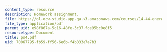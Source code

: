 ```yaml
---
content_type: resource
description: Homework assignment.
file: https://ol-ocw-studio-app-qa.s3.amazonaws.com/courses/14-44-energy-economics-spring-2007/70067795fb59ff566e6bf4b833e7a7b3_ps4.pdf
file_type: application/pdf
parent_uid: e98f867a-5c16-48fe-3c37-fce95bc0e8f5
resourcetype: Document
title: ps4.pdf
uid: 70067795-fb59-ff56-6e6b-f4b833e7a7b3
---
```

